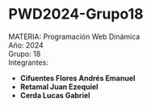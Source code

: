# PWD2024-Grupo18
MATERIA: Programación Web Dinámica<br>
Año: 2024<br>
Grupo: 18<br>
Integrantes: <ul><li><b>Cifuentes Flores Andrés Emanuel</b></li><li><b>Retamal Juan Ezequiel</b></li><li><b>Cerda Lucas Gabriel</b></li></ul>
